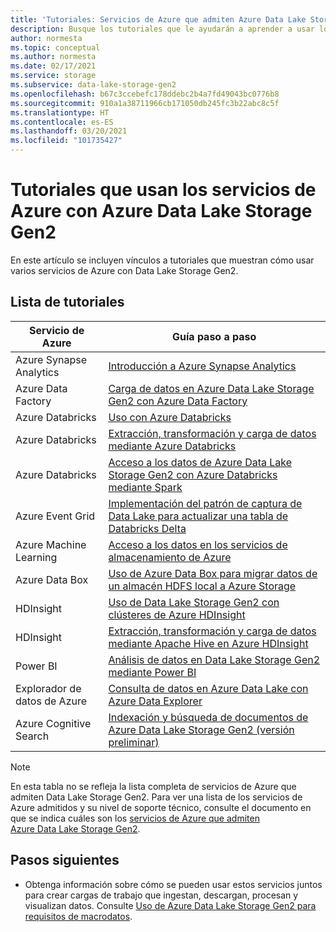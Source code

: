```yaml
---
title: 'Tutoriales: Servicios de Azure que admiten Azure Data Lake Storage Gen2'
description: Busque los tutoriales que le ayudarán a aprender a usar los servicios de Azure con Azure Data Lake Storage Gen2.
author: normesta
ms.topic: conceptual
ms.author: normesta
ms.date: 02/17/2021
ms.service: storage
ms.subservice: data-lake-storage-gen2
ms.openlocfilehash: b67c3ccebefc178ddebc2b4a7fd49043bc0776b8
ms.sourcegitcommit: 910a1a38711966cb171050db245fc3b22abc8c5f
ms.translationtype: HT
ms.contentlocale: es-ES
ms.lasthandoff: 03/20/2021
ms.locfileid: "101735427"
---
```

# <a name="tutorials-that-use-azure-services-with-azure-data-lake-storage-gen2"></a>Tutoriales que usan los servicios de Azure con Azure Data Lake Storage Gen2

En este artículo se incluyen vínculos a tutoriales que muestran cómo usar varios servicios de Azure con Data Lake Storage Gen2. 

## <a name="list-of-tutorials"></a>Lista de tutoriales

| Servicio de Azure | Guía paso a paso | 
|---------------|-------------------|
| Azure Synapse Analytics | [Introducción a Azure Synapse Analytics](../../synapse-analytics/get-started.md) |
| Azure Data Factory | [Carga de datos en Azure Data Lake Storage Gen2 con Azure Data Factory](../../data-factory/load-azure-data-lake-storage-gen2.md) |
| Azure Databricks | [Uso con Azure Databricks](https://docs.azuredatabricks.net/data/data-sources/azure/azure-datalake-gen2.html) |
| Azure Databricks | [Extracción, transformación y carga de datos mediante Azure Databricks](/azure/databricks/scenarios/databricks-extract-load-sql-data-warehouse) |
| Azure Databricks | [Acceso a los datos de Azure Data Lake Storage Gen2 con Azure Databricks mediante Spark](data-lake-storage-use-databricks-spark.md)|
| Azure Event Grid | [Implementación del patrón de captura de Data Lake para actualizar una tabla de Databricks Delta](data-lake-storage-events.md) |
| Azure Machine Learning | [Acceso a los datos en los servicios de almacenamiento de Azure](../../machine-learning/how-to-access-data.md) |
| Azure Data Box | [Uso de Azure Data Box para migrar datos de un almacén HDFS local a Azure Storage](data-lake-storage-migrate-on-premises-hdfs-cluster.md) |
| HDInsight | [Uso de Data Lake Storage Gen2 con clústeres de Azure HDInsight](../../hdinsight/hdinsight-hadoop-use-data-lake-storage-gen2.md) |
| HDInsight | [Extracción, transformación y carga de datos mediante Apache Hive en Azure HDInsight](data-lake-storage-tutorial-extract-transform-load-hive.md) |
| Power BI | [Análisis de datos en Data Lake Storage Gen2 mediante Power BI](/power-query/connectors/datalakestorage) |
| Explorador de datos de Azure | [Consulta de datos en Azure Data Lake con Azure Data Explorer](/azure/data-explorer/data-lake-query-data) |
| Azure Cognitive Search | [Indexación y búsqueda de documentos de Azure Data Lake Storage Gen2 (versión preliminar)](../../search/search-howto-index-azure-data-lake-storage.md) |

> [!NOTE]
> En esta tabla no se refleja la lista completa de servicios de Azure que admiten Data Lake Storage Gen2. Para ver una lista de los servicios de Azure admitidos y su nivel de soporte técnico, consulte el documento en que se indica cuáles son los [servicios de Azure que admiten Azure Data Lake Storage Gen2](data-lake-storage-supported-azure-services.md).

## <a name="next-steps"></a>Pasos siguientes

- Obtenga información sobre cómo se pueden usar estos servicios juntos para crear cargas de trabajo que ingestan, descargan, procesan y visualizan datos. Consulte [Uso de Azure Data Lake Storage Gen2 para requisitos de macrodatos](data-lake-storage-data-scenarios.md).
